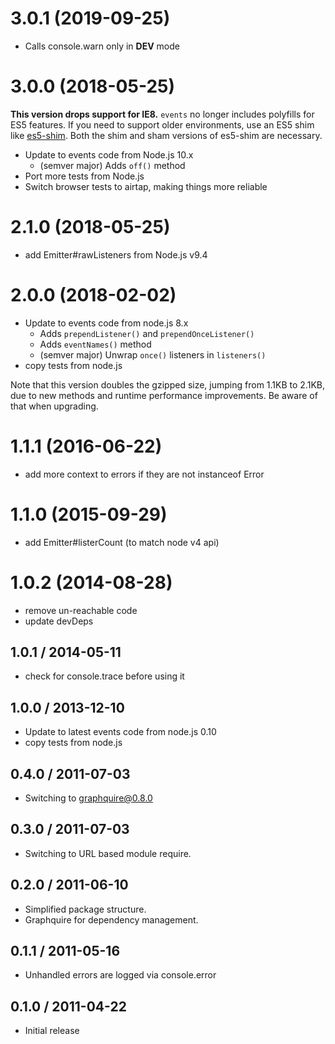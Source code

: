 # 3.0.1 (2019-09-25)

  - Calls console.warn only in __DEV__ mode

# 3.0.0 (2018-05-25)

**This version drops support for IE8.** `events` no longer includes polyfills
for ES5 features. If you need to support older environments, use an ES5 shim
like [es5-shim](https://npmjs.com/package/es5-shim). Both the shim and sham
versions of es5-shim are necessary.

  - Update to events code from Node.js 10.x
    - (semver major) Adds `off()` method
  - Port more tests from Node.js
  - Switch browser tests to airtap, making things more reliable

# 2.1.0 (2018-05-25)

  - add Emitter#rawListeners from Node.js v9.4

# 2.0.0 (2018-02-02)

  - Update to events code from node.js 8.x
    - Adds `prependListener()` and `prependOnceListener()`
    - Adds `eventNames()` method
    - (semver major) Unwrap `once()` listeners in `listeners()`
  - copy tests from node.js

Note that this version doubles the gzipped size, jumping from 1.1KB to 2.1KB,
due to new methods and runtime performance improvements. Be aware of that when
upgrading.

# 1.1.1 (2016-06-22)

  - add more context to errors if they are not instanceof Error

# 1.1.0 (2015-09-29)

  - add Emitter#listerCount (to match node v4 api)

# 1.0.2 (2014-08-28)

  - remove un-reachable code
  - update devDeps

## 1.0.1 / 2014-05-11

  - check for console.trace before using it

## 1.0.0 / 2013-12-10

  - Update to latest events code from node.js 0.10
  - copy tests from node.js

## 0.4.0 / 2011-07-03 ##

  - Switching to graphquire@0.8.0

## 0.3.0 / 2011-07-03 ##

  - Switching to URL based module require.

## 0.2.0 / 2011-06-10 ##

  - Simplified package structure.
  - Graphquire for dependency management.

## 0.1.1 / 2011-05-16 ##

  - Unhandled errors are logged via console.error

## 0.1.0 / 2011-04-22 ##

  - Initial release
